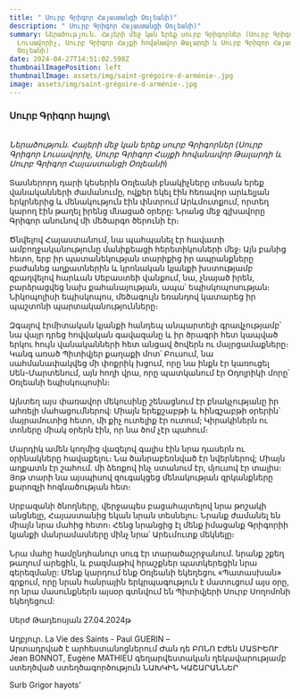 ```yaml
---
title: " Սուրբ Գրիգոր Հայաստանցի Օռլեանի)"
description: " Սուրբ Գրիգոր Հայաստանցի Օռլեանի)"
summary: Ներածություն. Հայերի մեջ կան երեք սուրբ Գրիգորներ (Սուրբ Գրիգոր
  Լուսավորիչ, Սուրբ Գրիգոր Հայքի հովանավոր Թալարդի և Սուրբ Գրիգոր Հայաստանցի
  Օռլեանի)
date: 2024-04-27T14:51:02.598Z
thumbnailImagePosition: left
thumbnailImage: assets/img/saint-grégoire-d-arménie-.jpg
image: assets/img/saint-grégoire-d-arménie-.jpg
---
```

<!--StartFragment-->

### **Սուրբ Գրիգոր հայոց**\
\
 *Ներածություն. Հայերի մեջ կան երեք սուրբ Գրիգորներ (Սուրբ Գրիգոր Լուսավորիչ, Սուրբ Գրիգոր Հայքի հովանավոր Թալարդի և Սուրբ Գրիգոր Հայաստանցի Օռլեանի*)\
\
 Տասներորդ դարի կեսերին Օռլեանի բնակիչները տեսան երեք վանականների ժամանումը, ովքեր եկել էին հեռավոր արևելյան երկրներից և մենակություն էին փնտրում Արևմուտքում, որտեղ կարող էին թաղել իրենց մնացած օրերը: Նրանց մեջ գլխավորը Գրիգոր անունով մի մեծարգո ծերունի էր։ \
\
Ծնվելով Հայաստանում, նա պահպանել էր հավատի ամբողջականությունը մանիքեացի հերետիկոսների մեջ։ Այն բանից հետո, երբ իր պատանեկության տարիքից իր ապրանքները բաժանեց աղքատներին և կրոնական կյանքի խստությամբ զբաղվելով հարևան Սեբաստեի վանքում, նա, չնայած իրեն, բարձրացվեց նախ քահանայության, ապա՝ եպիսկոպոսության։ Նիկոպոլիսի եպիսկոպոս, մեծագույն եռանդով կատարեց իր պաշտոնի պարտականությունները։ \
\
Զգալով էրմիտական ​​կյանքի հանդեպ անպարտելի գրավչությամբ՝ նա վայր դրեց հովվական գավազանը և իր ծրագրի հետ կապված երկու հույն վանականների հետ անցավ ծովերն ու մայրցամաքները։ Կանգ առած Պիտիվյեր քաղաքի մոտ՝ Բուսում, նա սահմանափակվեց մի փոքրիկ խցում, որը նա ինքն էր կառուցել Սեն-Մարտենում, այն հողի վրա, որը պատկանում էր Օդոլրիկի մորը՝ Օռլեանի եպիսկոպոսին։\
\
 Այնտեղ այս փառավոր մեկուսինը շենացնում էր բնակչությանը իր ահռելի մահացումներով: Միայն երեքշաբթի և հինգշաբթի օրերին՝ մայրամուտից հետո, մի քիչ ուտելիք էր ուտում; Կիրակիներն ու տոները միակ օրերն էին, որ նա ծոմ չէր պահում։ \
\
Մարդիկ ամեն կողմից վազելով գալիս էին նրա դասերն ու օրինակները հավաքելու։ Նա ծանրաբեռնված էր նվերներով; Միայն աղքատն էր շահում. մի ձեռքով ինչ ստանում էր, մյուսով էր տալիս։ Յոթ տարի նա այսպիսով զուգակցեց մենակության զրկանքները քարոզչի հոգնածության հետ։ \
\
Սրբազանի ծնողները, վերջապես բացահայտելով նրա թոշակի անցնելը, Հայաստանից եկան նրան տեսնելու։ Նրանք ժամանել են միայն նրա մահից հետո։ Հենց նրանցից էլ մենք իմացանք Գրիգորիի կյանքի մանրամասները մինչ նրա՝ Արեւմուտք մեկնելը։\
\
 Նրա մահը համընդհանուր սուգ էր տարածաշրջանում. նրանք շքեղ թաղում արեցին, և բազմաթիվ հրաշքներ պատկերեցին նրա գերեզմանը: Մենք կարդում ենք Օռլեանի եկեղեցու «Պատասխան» գրքում, որը նրան հանրային երկրպագություն է մատուցում այս օրը, որ նրա մասունքներն այսօր գտնվում են Պիտիվյերի Սուրբ Սողոմոնի եկեղեցում:\
\
 Սերժ Թադեոսյան 27.04.2024թ \
\
Աղբյուր. La Vie des Saints - Paul GUERIN – \
Արտադրված է արհեստանոցներում Ժան դե ԲՈՆՈ Էժեն ՄԱՏԻԵՈՒ \
Jean BONNOT,  Eugène MATHIEU գեղարվեստական ​​ղեկավարությամբ ստեղծված ստեղծագործություն ՆԱԽԿԻՆ ԿԱՇԱՐԱՆՆԵՐ

Surb Grigor hayots’

<!--EndFragment-->